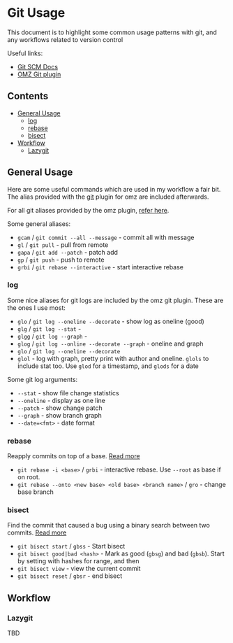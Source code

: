 # Git Usage

This document is to highlight some common usage patterns with git, and any workflows related to version control

Useful links:

- [Git SCM Docs](https://git-scm.com/docs)
- [OMZ Git plugin](https://github.com/ohmyzsh/ohmyzsh/tree/master/plugins/git)

## Contents

<!-- vim-md-toc format=bullets ignore=^Contents$ -->
* [General Usage](#general-usage)
  * [log](#log)
  * [rebase](#rebase)
  * [bisect](#bisect)
* [Workflow](#workflow)
  * [Lazygit](#lazygit)
<!-- vim-md-toc END -->

## General Usage

Here are some useful commands which are used in my workflow a fair bit. The alias provided with the [git](https://github.com/ohmyzsh/ohmyzsh/blob/master/plugins/git/git.plugin.zsh) plugin for omz are included afterwards.

For all git aliases provided by the omz plugin, [refer here](https://github.com/ohmyzsh/ohmyzsh/tree/master/plugins/git).

Some general aliases:

- `gcam` / `git commit --all --message` - commit all with message
- `gl` / `git pull` - pull from remote
- `gapa` / `git add --patch` - patch add
- `gp` / `git push` - push to remote
- `grbi` / `git rebase --interactive` - start interactive rebase

### log

Some nice aliases for git logs are included by the omz git plugin. These are the ones I use most:

- `glo` / `git log --oneline --decorate` - show log as oneline (good)
- `glg` / `git log --stat` -
- `glgg` / `git log --graph` -
- `glog` / `git log --online --decorate --graph` - oneline and graph
- `glo` / `git log --oneline --decorate`
- `glol` - log with graph, pretty print with author and oneline. `glols` to include stat too. Use `glod` for a timestamp, and `glods` for a date

Some git log arguments:

- `--stat` - show file change statistics
- `--oneline` - display as one line
- `--patch` - show change patch
- `--graph` - show branch graph
- `--date=<fmt>` - date format

### rebase

Reapply commits on top of a base. [Read more](https://git-scm.com/docs/git-rebase)

- `git rebase -i <base>` / `grbi` - interactive rebase. Use `--root` as base if on root.
- `git rebase --onto <new base> <old base> <branch name>` / `gro` - change base branch

### bisect

Find the commit that caused a bug using a binary search between two commits. [Read more](https://git-scm.com/docs/git-bisect)

- `git bisect start` / `gbss` - Start bisect
- `git bisect good|bad <hash>` - Mark as good (`gbsg`) and bad (`gbsb`). Start by setting with hashes for range, and then
- `git bisect view` - view the current commit
- `git bisect reset` / `gbsr` - end bisect

## Workflow

### Lazygit

TBD


